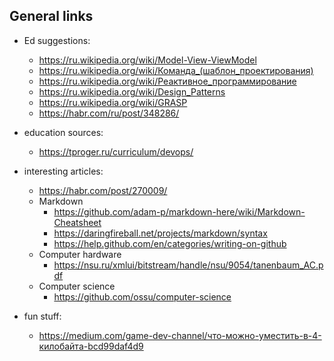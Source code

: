## General links

- Ed suggestions:
  + https://ru.wikipedia.org/wiki/Model-View-ViewModel
  + https://ru.wikipedia.org/wiki/Команда_(шаблон_проектирования)
  + https://ru.wikipedia.org/wiki/Реактивное_программирование 
  + https://ru.wikipedia.org/wiki/Design_Patterns
  + https://ru.wikipedia.org/wiki/GRASP
  + https://habr.com/ru/post/348286/

- education sources:
  + https://tproger.ru/curriculum/devops/

- interesting articles:
  + https://habr.com/post/270009/
  + Markdown
    * https://github.com/adam-p/markdown-here/wiki/Markdown-Cheatsheet
    * https://daringfireball.net/projects/markdown/syntax
    * https://help.github.com/en/categories/writing-on-github
  + Computer hardware
    * https://nsu.ru/xmlui/bitstream/handle/nsu/9054/tanenbaum_AC.pdf
  + Computer science
    * https://github.com/ossu/computer-science

- fun stuff:
  + https://medium.com/game-dev-channel/что-можно-уместить-в-4-килобайта-bcd99daf4d9